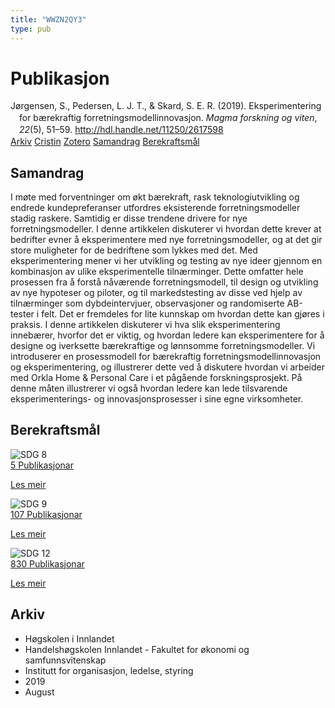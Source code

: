 ```yaml
---
title: "WWZN2QY3"
type: pub
---
```

<h1>Publikasjon</h1>
<article id="csl-bib-container-WWZN2QY3" class="csl-bib-container">
  <div class="csl-bib-body" style="line-height: 1.35; padding-left: 1em; text-indent:-1em;">
  <div class="csl-entry">J&#xF8;rgensen, S., Pedersen, L. J. T., &amp; Skard, S. E. R. (2019). Eksperimentering for b&#xE6;rekraftig forretningsmodellinnovasjon. <i>Magma forskning og viten</i>, <i>22</i>(5), 51&#x2013;59. <a href="http://hdl.handle.net/11250/2617598">http://hdl.handle.net/11250/2617598</a></div>
</div>
  <div class="csl-bib-buttons">
    <a href="#taxonomy-article-WWZN2QY3" class="csl-bib-button">Arkiv</a>
    <a href="https://app.cristin.no/results/show.jsf?id=1720142" alt="Cristin URL" class="csl-bib-button">Cristin</a>
    <a href="http://zotero.org/groups/5402882/items/WWZN2QY3" alt="Zotero URL" class="csl-bib-button">Zotero</a>
    <a href="#abstract-article-WWZN2QY3" class="csl-bib-button">Samandrag</a>
    <a href="#sdg-article-WWZN2QY3" class="csl-bib-button">Berekraftsmål</a>
  </div>
  <div id="csl-bib-meta-container-WWZN2QY3"></div>
</article>
<div id="csl-bib-meta-WWZN2QY3" class="csl-bib-meta">
  <article id="abstract-article-WWZN2QY3" class="abstract-article">
    <h1>Samandrag</h1>
    I møte med forventninger om økt bærekraft, rask teknologiutvikling og endrede kundepreferanser utfordres eksisterende forretningsmodeller stadig raskere. Samtidig er disse trendene drivere for nye forretningsmodeller. I denne artikkelen diskuterer vi hvordan dette krever at bedrifter evner å eksperimentere med nye forretningsmodeller, og at det gir store muligheter for de bedriftene som lykkes med det. Med eksperimentering mener vi her utvikling og testing av nye ideer gjennom en kombinasjon av ulike eksperimentelle tilnærminger. Dette omfatter hele prosessen fra å forstå nåværende forretningsmodell, til design og utvikling av nye hypoteser og piloter, og til markedstesting av disse ved hjelp av tilnærminger som dybdeintervjuer, observasjoner og randomiserte AB-tester i felt. Det er fremdeles for lite kunnskap om hvordan dette kan gjøres i praksis. I denne artikkelen diskuterer vi hva slik eksperimentering innebærer, hvorfor det er viktig, og hvordan ledere kan eksperimentere for å designe og iverksette bærekraftige og lønnsomme forretningsmodeller. Vi introduserer en prosessmodell for bærekraftig forretningsmodellinnovasjon og eksperimentering, og illustrerer dette ved å diskutere hvordan vi arbeider med Orkla Home &amp; Personal Care i et pågående forskningsprosjekt. På denne måten illustrerer vi også hvordan ledere kan lede tilsvarende eksperimenterings- og innovasjonsprosesser i sine egne virksomheter.
  </article>
  <article id="sdg-article-WWZN2QY3" class="sdg-article">
    <h1>Berekraftsmål</h1>
    <div class="sdg-container"><div id="sdg8" class="sdg"> <img src="{{< params subfolder >}}images/sdg/sdg08_no.png" class="image" alt="SDG 8"> <div class="sdg-overlay"> <a href="{{< params subfolder >}}no/archive/?sdg=8#archive" class="sdg-publication-count"><span>5</span> Publikasjonar</a> <p><a href="NA" class="sdg-read-more">Les meir</a></p> </div> </div> <div id="sdg9" class="sdg"> <img src="{{< params subfolder >}}images/sdg/sdg09_no.png" class="image" alt="SDG 9"> <div class="sdg-overlay"> <a href="{{< params subfolder >}}no/archive/?sdg=9#archive" class="sdg-publication-count"><span>107</span> Publikasjonar</a> <p><a href="NA" class="sdg-read-more">Les meir</a></p> </div> </div> <div id="sdg12" class="sdg"> <img src="{{< params subfolder >}}images/sdg/sdg12_no.png" class="image" alt="SDG 12"> <div class="sdg-overlay"> <a href="{{< params subfolder >}}no/archive/?sdg=12#archive" class="sdg-publication-count"><span>830</span> Publikasjonar</a> <p><a href="NA" class="sdg-read-more">Les meir</a></p> </div> </div></div>
  </article>
  <article id="taxonomy-article-WWZN2QY3" class="taxonomy-article">
    <h1>Arkiv</h1>
    <ul>
      <li>Høgskolen i Innlandet</li>
      <li>Handelshøgskolen Innlandet - Fakultet for økonomi og samfunnsvitenskap</li>
      <li>Institutt for organisasjon, ledelse, styring</li>
      <li>2019</li>
      <li>August</li>
    </ul>
  </article>
</div>
